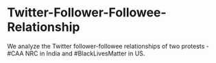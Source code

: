 # Twitter-Follower-Followee-Relationship
We analyze the Twitter follower-followee relationships of two protests - #CAA NRC in India and #BlackLivesMatter in US.
